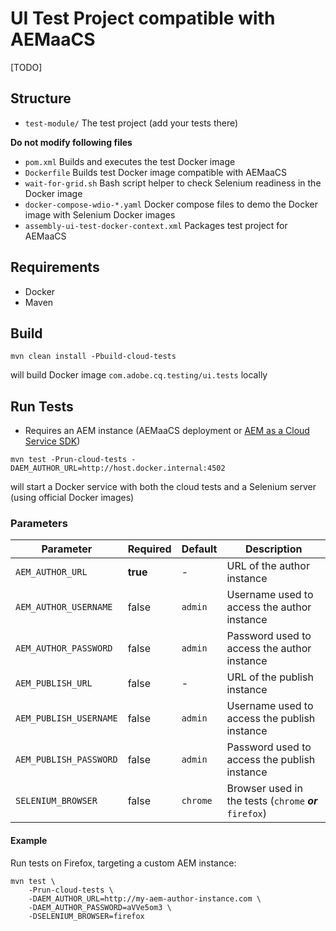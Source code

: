 UI Test Project compatible with AEMaaCS
=======================================

[TODO]

## Structure

* `test-module/` The test project (add your tests there)

**Do not modify following files**
* `pom.xml` Builds and executes the test Docker image
* `Dockerfile` Builds test Docker image compatible with AEMaaCS
* `wait-for-grid.sh` Bash script helper to check Selenium readiness in the Docker image
* `docker-compose-wdio-*.yaml` Docker compose files to demo the Docker image with Selenium Docker images
* `assembly-ui-test-docker-context.xml` Packages test project for AEMaaCS


## Requirements

* Docker
* Maven

## Build

```
mvn clean install -Pbuild-cloud-tests
```

will build Docker image `com.adobe.cq.testing/ui.tests` locally

## Run Tests

* Requires an AEM instance (AEMaaCS deployment or [AEM as a Cloud Service SDK](https://docs.adobe.com/content/help/en/experience-manager-cloud-service/implementing/developing/aem-as-a-cloud-service-sdk.html))

```
mvn test -Prun-cloud-tests -DAEM_AUTHOR_URL=http://host.docker.internal:4502
```

will start a Docker service with both the cloud tests and a Selenium server (using official Docker images)

### Parameters

| Parameter | Required | Default| Description |
| --- | --- | --- | --- |
| `AEM_AUTHOR_URL`        | **true**  | -         | URL of the author instance |
| `AEM_AUTHOR_USERNAME`   | false     | `admin`   | Username used to access the author instance |
| `AEM_AUTHOR_PASSWORD`   | false     | `admin`   | Password used to access the author instance |
| `AEM_PUBLISH_URL`       | false     | -         | URL of the publish instance |
| `AEM_PUBLISH_USERNAME`  | false     | `admin`   | Username used to access the publish instance |
| `AEM_PUBLISH_PASSWORD`  | false     | `admin`   | Password used to access the publish instance |
| `SELENIUM_BROWSER`      | false     | `chrome`  | Browser used in the tests (`chrome` **_or_** `firefox`) |

#### Example

Run tests on Firefox, targeting a custom AEM instance:

```
mvn test \
    -Prun-cloud-tests \
    -DAEM_AUTHOR_URL=http://my-aem-author-instance.com \
    -DAEM_AUTHOR_PASSWORD=aVVe5om3 \
    -DSELENIUM_BROWSER=firefox
```
